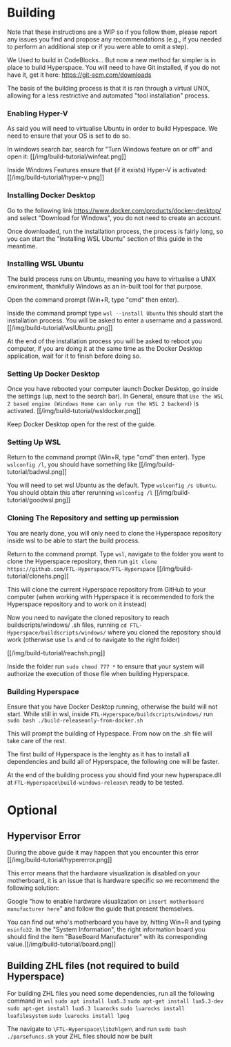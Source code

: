 # Building

Note that these instructions are a WIP so if you follow them, please report any issues you find and propose any recommendations (e.g., if you needed to perform an additional step or if you were able to omit a step).

We Used to build in CodeBlocks... But now a new method far simpler is in place to build Hyperspace.
You will need to have Git installed, if you do not have it, get it here: https://git-scm.com/downloads

The basis of the building process is that it is ran through a virtual UNIX, allowing for a less restrictive and automated "tool installation" process.

### Enabling Hyper-V
As said you will need to virtualise Ubuntu in order to build Hypespace.
We need to ensure that your OS is set to do so.

In windows search bar, search for "Turn Windows feature on or off" and open it:
[[/img/build-tutorial/winfeat.png]]

Inside Windows Features ensure that (if it exists) Hyper-V is activated:
[[/img/build-tutorial/hyper-v.png]]

### Installing Docker Desktop
Go to the following link https://www.docker.com/products/docker-desktop/
and select "Download for Windows", you do not need to create an account.

Once downloaded, run the installation process, the process is fairly long, so you can start the "Installing WSL Ubuntu" section of this guide in the meantime.

### Installing WSL Ubuntu
The build process runs on Ubuntu, meaning you have to virtualise a UNIX environment, thankfully Windows as an in-built tool for that purpose.

Open the command prompt (Win+R, type "cmd" then enter).

Inside the command prompt type `wsl --install Ubuntu` this should start the installation process. You will be asked to enter a username and a password.
[[/img/build-tutorial/wslUbuntu.png]]

At the end of the installation process you will be asked to reboot you computer, if you are doing it at the same time as the Docker Desktop application, wait for it to finish before doing so.

### Setting Up Docker Desktop

Once you have rebooted your computer launch Docker Desktop, go inside the settings (up, next to the search bar). In General, ensure that `Use the WSL 2 based engine (Windows Home can only run the WSL 2 backend)` is activated.
[[/img/build-tutorial/wsldocker.png]]

Keep Docker Desktop open for the rest of the guide.

### Setting Up WSL

Return to the command prompt (Win+R, type "cmd" then enter).
Type `wslconfig /l`, you should have something like [[/img/build-tutorial/badwsl.png]]

You will need to set wsl Ubuntu as the default. Type `wslconfig /s Ubuntu`. You should obtain this after rerunning `wslconfig /l` [[/img/build-tutorial/goodwsl.png]]

### Cloning The Repository and setting up permission
You are nearly done, you will only need to clone the Hyperspace repository inside wsl to be able to start the build process.

Return to the command prompt.
Type `wsl`, navigate to the folder you want to clone the Hyperspace repository, then run `git clone https://github.com/FTL-Hyperspace/FTL-Hyperspace`
[[/img/build-tutorial/clonehs.png]]

This will clone the current Hyperspace repository from GitHub to your computer (when working with Hyperspace it is recommended to fork the Hyperspace repository and to work on it instead)

Now you need to navigate the cloned repository to reach buildscripts/windows/ .sh files, running `cd FTL-Hyperspace/buildscripts/windows/` where you cloned the repository should work (otherwise use `ls` and `cd` to navigate to the right folder)

[[/img/build-tutorial/reachsh.png]]

Inside the folder run `sudo chmod 777 *` to ensure that your system will authorize the execution of those file when building Hyperspace.

### Building Hyperspace

Ensure that you have Docker Desktop running, otherwise the build will not start.
While still in wsl, inside `FTL-Hyperspace/buildscripts/windows/` run `sudo bash ./build-releaseonly-from-docker.sh`

This will prompt the building of Hypespace. From now on the .sh file will take care of the rest.

The first build of Hyperspace is the lenghty as it has to install all dependencies and build all of Hyperspace, the following one will be faster.

At the end of the building process you should find your new hyperspace.dll at `FTL-Hyperspace\build-windows-release\` ready to be tested.

# Optional

## Hypervisor Error
During the above guide it may happen that you encounter this error [[/img/build-tutorial/hypererror.png]]

This error means that the hardware visualization is disabled on your motherboard, it is an issue that is hardware specific so we recommend the following solution:

Google "how to enable hardware visualization on `insert motherboard manufacturer here`" and follow the guide that present themselves.

You can find out who's motherboard you have by, hitting Win+R and typing `msinfo32`.
In the "System Information", the right information board you should find the item "BaseBoard Manufacturer" with its corresponding value.[[/img/build-tutorial/board.png]]

## Building ZHL files (not required to build Hyperspace)


For building ZHL files you need some dependencies, run all the following command in `wsl`
`sudo apt install lua5.3`
`sudo apt-get install lua5.3-dev`
`sudo apt-get install lua5.3 luarocks`
`sudo luarocks install luafilesystem`
`sudo luarocks install lpeg`

The navigate to `\FTL-Hyperspace\libzhlgen\`
and run
`sudo bash ./parsefuncs.sh`
your ZHL files should now be built
